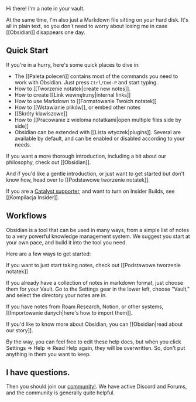 Hi there! I'm a note in your vault.

At the same time, I'm also just a Markdown file sitting on your hard disk. It's all in plain text, so you don't need to worry about losing me in case [[Obsidian]] disappears one day.

## Quick Start

If you're in a hurry, here's some quick places to dive in:

- The [[Paleta poleceń]] contains most of the commands you need to work with Obsidian. Just press `Ctrl/Cmd-P` and start typing.
- How to [[Tworzenie notatek|create new notes]].
- How to create [[Link wewnętrzny|internal links]]
- How to use Markdown to [[Formatowanie Twoich notatek]]
- How to [[Wstawianie plików]], or embed other notes
- [[Skróty klawiszowe]]
- How to [[Pracowanie z wieloma notatkami|open multiple files side by side]]
- Obsidian can be extended with [[Lista wtyczek|plugins]]. Several are available by default, and can be enabled or disabled according to your needs.


If you want a more thorough introduction, including a bit about our philosophy, check out [[Obsidian]].

And if you'd like a gentle introduction, or just want to get started but don't know how, head over to [[Podstawowe tworzenie notatek]].

If you are a [Catalyst supporter](https://obsidian.md/pricing), and want to turn on Insider Builds, see [[Kompilacja Insider]].

## Workflows

Obsidian is a tool that can be used in many ways, from a simple list of notes to a very powerful knowledge management system. We suggest you start at your own pace, and build it into the tool you need.

Here are a few ways to get started:

If you want to just start taking notes, check out [[Podstawowe tworzenie notatek]]

If you already have a collection of notes in markdown format, just choose them for your Vault. Go to the Settings gear in the lower left, choose "Vault," and select the directory your notes are in.

If you have notes from Roam Research, Notion, or other systems, [[Importowanie danych|here's how to import them]].

If you'd like to know more about Obsidian, you can [[Obsidian|read about our story]].

By the way, you can feel free to edit these help docs, but when you click Settings => Help => Read Help again, they will be overwritten. So, don't put anything in them you want to keep.

## I have questions.

Then you should join our [community!](https://obsidian.md/community). We have active Discord and Forums, and the community is generally quite helpful.
